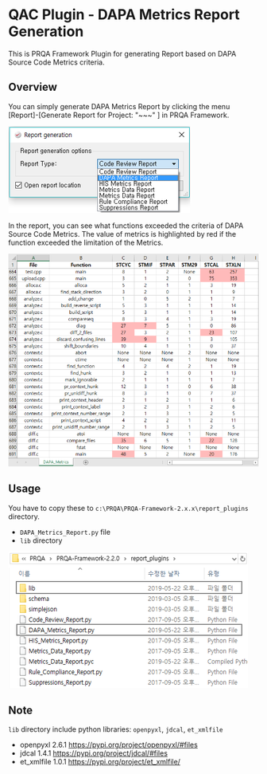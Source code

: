 # QAC Plugin - DAPA Metrics Report Generation

This is PRQA Framework Plugin for generating Report based on DAPA Source Code Metrics criteria.

## Overview

You can simply generate DAPA Metrics Report by clicking the menu [Report]-[Generate Report for Project: "~~~" ] in PRQA Framework.

![](assets/markdown-img-paste-20190306001010484.png)

In the report, you can see what functions exceeded the criteria of DAPA Source Code Metrics.
The value of metrics is highlighted by red if the function exceeded the limitation of the Metrics.

![](assets/markdown-img-paste-20190306000941901.png)

## Usage

You have to copy these to `c:\PRQA\PRQA-Framework-2.x.x\report_plugins` directory.
  * `DAPA_Metrics_Report.py` file
  *  `lib` directory

![](assets/markdown-img-paste-20190522232825620.png)

## Note

`lib` directory include python libraries: `openpyxl`, `jdcal`, `et_xmlfile`

  * openpyxl 2.6.1 https://pypi.org/project/openpyxl/#files
  * jdcal 1.4.1 https://pypi.org/project/jdcal/#files
  * et_xmlfile 1.0.1 https://pypi.org/project/et_xmlfile/
